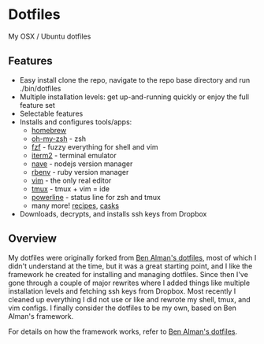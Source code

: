 # Dotfiles

My OSX / Ubuntu dotfiles

## Features

- Easy install clone the repo, navigate to the repo base directory and run ./bin/dotfiles
- Multiple installation levels: get up-and-running quickly or enjoy the full
  feature set
- Selectable features
- Installs and configures tools/apps:
  - [homebrew](https://brew.sh)
  - [oh-my-zsh](https://github.com/robbyrussell/oh-my-zsh) - zsh
  - [fzf](https://github.com/junegunn/fzf) - fuzzy everything for shell and vim
  - [iterm2](https://iterm2.com) - terminal emulator
  - [nave](https://github.com/isaacs/nave) - nodejs version manager
  - [rbenv](https://github.com/rbenv/rbenv) - ruby version manager
  - [vim](https://github.com/macvim-dev/macvim) - the only real editor
  - [tmux](https://github.com/tmux/tmux) - tmux + vim = ide
  - [powerline](https://powerline.readthedocs.io/en/master/) - status line for zsh and tmux
  - many more! [recipes](init/30_osx_homebrew_recipes.sh),
    [casks](init/30_osx_homebrew_casks.sh)
- Downloads, decrypts, and installs ssh keys from Dropbox

## Overview

My dotfiles were originally forked from [Ben Alman's
dotfiles](https://github.com/cowboy/dotfiles), most of which I didn't understand
at the time, but it was a great starting point, and I like the framework he
created for installing and managing dotfiles. Since then I've gone through a
couple of major rewrites where I added things like multiple installation levels
and fetching ssh keys from Dropbox. Most recently I cleaned up everything I did
not use or like and rewrote my shell, tmux, and vim configs. I finally consider
the dotfiles to be my own, based on Ben Alman's framework.

For details on how the framework works, refer to [Ben Alman's
dotfiles](https://github.com/cowboy/dotfiles).

